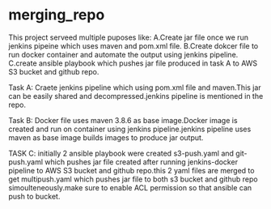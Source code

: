 # merging_repo

This project serveed multiple puposes like:
A.Create jar file once we run jenkins pipeine which uses maven and pom.xml file.
B.Create dokcer file to run docker container and automate the output using jenkins pipeline.
C.create ansible playbook which pushes jar file produced in task A to AWS S3 bucket and github repo.

Task A:
Craete jenkins pipeline which using pom.xml file and maven.This jar can be easily shared and decompressed.jenkins pipeline is mentioned in the repo.

Task B:
Docker file uses maven 3.8.6 as base image.Docker image is created and run on container using jenkins pipeline.jenkins pipeline uses maven as base image builds images to produce jar output.

TASK C:
initially 2 ansible playbook were created s3-push.yaml and git-push.yaml which pushes jar file created after running jenkins-docker pipeline to AWS S3 bucket and github repo.this 2 yaml files are merged to get multipush.yaml which pushes jar file to both s3 bucket and github repo simoulteneously.make sure to enable ACL permission so that ansible can push to bucket.

